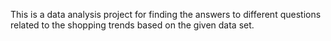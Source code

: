 This is a data analysis project for finding the answers to different questions related to the shopping trends based on the given data set.
